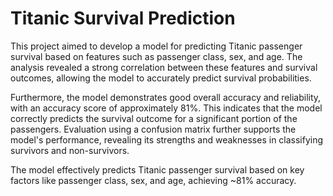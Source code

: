 # Titanic Survival Prediction

This project aimed to develop a model for predicting Titanic passenger survival based on features such as passenger class, sex, and age. The analysis revealed a strong correlation between these features and survival outcomes, allowing the model to accurately predict survival probabilities.

Furthermore, the model demonstrates good overall accuracy and reliability, with an accuracy score of approximately 81%. This indicates that the model correctly predicts the survival outcome for a significant portion of the passengers. Evaluation using a confusion matrix further supports the model's performance, revealing its strengths and weaknesses in classifying survivors and non-survivors.

The model effectively predicts Titanic passenger survival based on key factors like passenger class, sex, and age, achieving ~81% accuracy.
